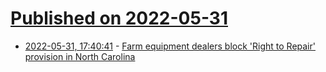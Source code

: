 # [Published on 2022-05-31](index.md)

* [2022-05-31, 17:40:41](https://news.ycombinator.com/item?id=31572435) - [Farm equipment dealers block 'Right to Repair' provision in North Carolina](https://yro.slashdot.org/story/22/05/29/1958232/farm-equipment-dealers-block-right-to-repair-provision-in-north-carolina)
